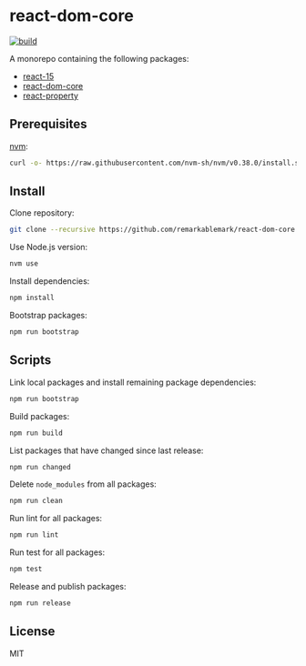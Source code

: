 # react-dom-core

[![build](https://github.com/remarkablemark/react-dom-core/actions/workflows/build.yml/badge.svg)](https://github.com/remarkablemark/react-dom-core/actions/workflows/build.yml)

A monorepo containing the following packages:

- [react-15](https://github.com/remarkablemark/react-dom-core/tree/master/packages/react-15)
- [react-dom-core](https://github.com/remarkablemark/react-dom-core/tree/master/packages/react-dom-core)
- [react-property](https://github.com/remarkablemark/react-dom-core/tree/master/packages/react-property)

## Prerequisites

[nvm](https://github.com/nvm-sh/nvm):

```sh
curl -o- https://raw.githubusercontent.com/nvm-sh/nvm/v0.38.0/install.sh | bash
```

## Install

Clone repository:

```sh
git clone --recursive https://github.com/remarkablemark/react-dom-core.git && cd react-dom-core
```

Use Node.js version:

```sh
nvm use
```

Install dependencies:

```sh
npm install
```

Bootstrap packages:

```sh
npm run bootstrap
```

## Scripts

Link local packages and install remaining package dependencies:

```sh
npm run bootstrap
```

Build packages:

```sh
npm run build
```

List packages that have changed since last release:

```sh
npm run changed
```

Delete `node_modules` from all packages:

```sh
npm run clean
```

Run lint for all packages:

```sh
npm run lint
```

Run test for all packages:

```sh
npm test
```

Release and publish packages:

```sh
npm run release
```

## License

MIT

